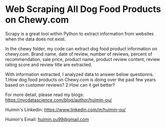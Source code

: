 # Web Scraping All Dog Food Products on Chewy.com

Scrapy is a great tool within Python to extract information from websites when the data does not exist. 

In the chewy folder, my code can extract dog food product information on chewy.com. Brand name, date of review, number of reviews, percent of recommendation, sale price, product name, product review content, review rating score and review title are extracted. 

With information extracted, I analyzed data to answer below questionns. 
1.How dog food products on Chewy.com is doing over the past few years based on customer reviews?
2.How can it get better?

For more detail, please read my blogs: 
https://nycdatascience.com/blog/author/huimin-ou/


Huimin's Linkedin: 
https://www.linkedin.com/in/huimin-ou/

Huimin's Email:
huimin.ou99@gmail.com